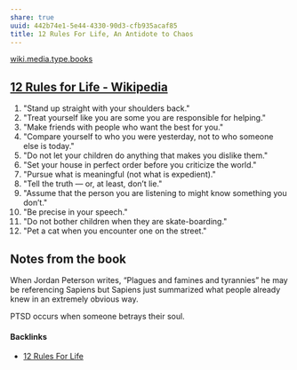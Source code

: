 ```yaml
---
share: true
uuid: 442b74e1-5e44-4330-90d3-cfb935acaf85
title: 12 Rules For Life, An Antidote to Chaos
---
```

[wiki.media.type.books](/a3a80e28-c537-4091-a06f-3d20f44ec6a2)
## [12 Rules for Life - Wikipedia](https://en.wikipedia.org/wiki/12_Rules_for_Life)

1. "Stand up straight with your shoulders back."
2. "Treat yourself like you are some you are responsible for helping."
3. "Make friends with people who want the best for you."
4. "Compare yourself to who you were yesterday, not to who someone else is today."
5. "Do not let your children do anything that makes you dislike them."
6. "Set your house in perfect order before you criticize the world."
7. "Pursue what is meaningful (not what is expedient)."
8. "Tell the truth — or, at least, don’t lie."
9. "Assume that the person you are listening to might know something you don’t."
10. "Be precise in your speech."
11. "Do not bother children when they are skate-boarding."
12. "Pet a cat when you encounter one on the street."

## Notes from the book
When Jordan Peterson writes, “Plagues and famines and tyrannies” he may be referencing Sapiens but Sapiens just summarized what people already knew in an extremely obvious way.

PTSD occurs when someone betrays their soul.


#### Backlinks

* [12 Rules For Life](/550c359a-b6b9-45f7-87f0-3325be73cf59)